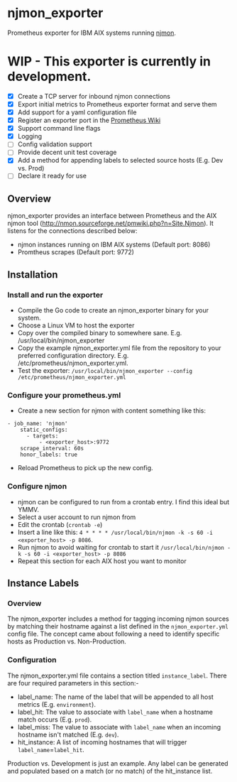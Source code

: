 # njmon_exporter

Prometheus exporter for IBM AIX systems running [njmon](http://nmon.sourceforge.net/pmwiki.php?n=Site.NjmonManualPage).

# WIP - This exporter is currently in development.
- [x] Create a TCP server for inbound njmon connections
- [x] Export initial metrics to Prometheus exporter format and serve them
- [x] Add support for a yaml configuration file
- [x] Register an exporter port in the [Prometheus Wiki](https://github.com/prometheus/prometheus/wiki/Default-port-allocations)
- [x] Support command line flags
- [x] Logging
- [ ] Config validation support
- [ ] Provide decent unit test coverage
- [x] Add a method for appending labels to selected source hosts (E.g. Dev vs. Prod)
- [ ] Declare it ready for use

## Overview
njmon_exporter provides an interface between Prometheus and the AIX njmon tool (http://nmon.sourceforge.net/pmwiki.php?n=Site.Njmon).  It listens for the connections described below:
* njmon instances running on IBM AIX systems (Default port: 8086)
* Promtheus scrapes (Default port: 9772)

## Installation
### Install and run the exporter
* Compile the Go code to create an njmon_exporter binary for your system.
* Choose a Linux VM to host the exporter
* Copy over the compiled binary to somewhere sane. E.g. /usr/local/bin/njmon_exporter
* Copy the example njmon_exporter.yml file from the repository to your preferred configuration directory.  E.g. /etc/prometheus/njmon_exporter.yml.
* Test the exporter: `/usr/local/bin/njmon_exporter --config /etc/prometheus/njmon_exporter.yml`
### Configure your prometheus.yml
* Create a new section for njmon with content something like this:
```
- job_name: 'njmon'
    static_configs:
      - targets:
          - <exporter_host>:9772
    scrape_interval: 60s
    honor_labels: true
```
* Reload Prometheus to pick up the new config.
### Configure njmon
* njmon can be configured to run from a crontab entry.  I find this ideal but YMMV.
* Select a user account to run njmon from
* Edit the crontab (`crontab -e`)
* Insert a line like this: `4 * * * * /usr/local/bin/njmon -k -s 60 -i <exporter_host> -p 8086`.
* Run njmon to avoid waiting for crontab to start it `/usr/local/bin/njmon -k -s 60 -i <exporter_host> -p 8086`
* Repeat this section for each AIX host you want to monitor

## Instance Labels
### Overview
The njmon_exporter includes a method for tagging incoming njmon sources by matching their hostname against a list defined in the `njmon_exporter.yml` config file.  The concept came about following a need to identify specific hosts as Production vs. Non-Production.
### Configuration
The njmon_exporter.yml file contains a section titled `instance_label`.  There are four required parameters in this section:-
* label_name: The name of the label that will be appended to all host metrics (E.g. `environment`).
* label_hit: The value to associate with `label_name` when a hostname match occurs (E.g. `prod`).
* label_miss: The value to associate with `label_name` when an incoming hostname isn't matched (E.g. `dev`).
* hit_instance: A list of incoming hostnames that will trigger `label_name`=`label_hit`.

Production vs. Development is just an example.  Any label can be generated and populated based on a match (or no match) of the hit_instance list.
